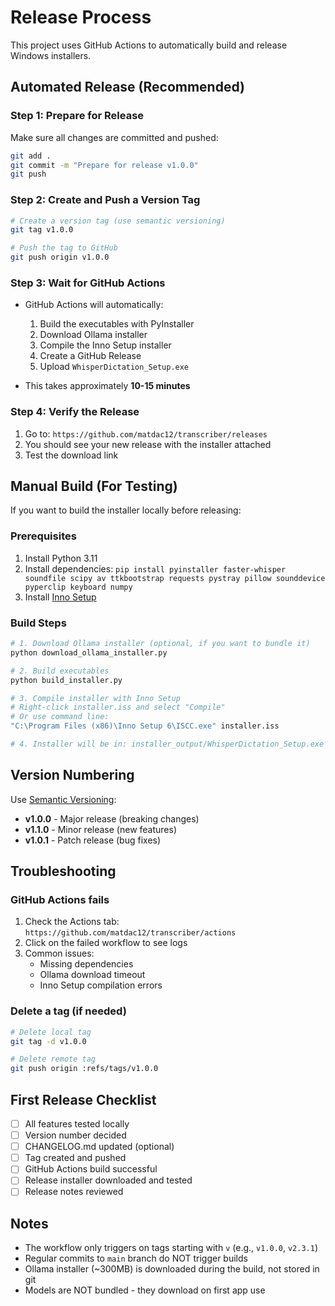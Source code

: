 # Release Process

This project uses GitHub Actions to automatically build and release Windows installers.

## Automated Release (Recommended)

### Step 1: Prepare for Release

Make sure all changes are committed and pushed:

```bash
git add .
git commit -m "Prepare for release v1.0.0"
git push
```

### Step 2: Create and Push a Version Tag

```bash
# Create a version tag (use semantic versioning)
git tag v1.0.0

# Push the tag to GitHub
git push origin v1.0.0
```

### Step 3: Wait for GitHub Actions

- GitHub Actions will automatically:
  1. Build the executables with PyInstaller
  2. Download Ollama installer
  3. Compile the Inno Setup installer
  4. Create a GitHub Release
  5. Upload `WhisperDictation_Setup.exe`

- This takes approximately **10-15 minutes**

### Step 4: Verify the Release

1. Go to: `https://github.com/matdac12/transcriber/releases`
2. You should see your new release with the installer attached
3. Test the download link

## Manual Build (For Testing)

If you want to build the installer locally before releasing:

### Prerequisites

1. Install Python 3.11
2. Install dependencies: `pip install pyinstaller faster-whisper soundfile scipy av ttkbootstrap requests pystray pillow sounddevice pyperclip keyboard numpy`
3. Install [Inno Setup](https://jrsoftware.org/isinfo.php)

### Build Steps

```bash
# 1. Download Ollama installer (optional, if you want to bundle it)
python download_ollama_installer.py

# 2. Build executables
python build_installer.py

# 3. Compile installer with Inno Setup
# Right-click installer.iss and select "Compile"
# Or use command line:
"C:\Program Files (x86)\Inno Setup 6\ISCC.exe" installer.iss

# 4. Installer will be in: installer_output/WhisperDictation_Setup.exe
```

## Version Numbering

Use [Semantic Versioning](https://semver.org/):

- **v1.0.0** - Major release (breaking changes)
- **v1.1.0** - Minor release (new features)
- **v1.0.1** - Patch release (bug fixes)

## Troubleshooting

### GitHub Actions fails

1. Check the Actions tab: `https://github.com/matdac12/transcriber/actions`
2. Click on the failed workflow to see logs
3. Common issues:
   - Missing dependencies
   - Ollama download timeout
   - Inno Setup compilation errors

### Delete a tag (if needed)

```bash
# Delete local tag
git tag -d v1.0.0

# Delete remote tag
git push origin :refs/tags/v1.0.0
```

## First Release Checklist

- [ ] All features tested locally
- [ ] Version number decided
- [ ] CHANGELOG.md updated (optional)
- [ ] Tag created and pushed
- [ ] GitHub Actions build successful
- [ ] Release installer downloaded and tested
- [ ] Release notes reviewed

## Notes

- The workflow only triggers on tags starting with `v` (e.g., `v1.0.0`, `v2.3.1`)
- Regular commits to `main` branch do NOT trigger builds
- Ollama installer (~300MB) is downloaded during the build, not stored in git
- Models are NOT bundled - they download on first app use
